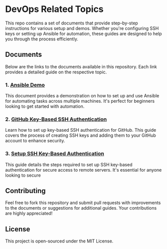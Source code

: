 # DevOps Related Topics

This repo contains a set of documents that provide step-by-step instructions for various setup and demos. Whether you're configuring SSH keys or setting up Ansible for automation, these guides are designed to help you through the process efficiently.

## Documents

Below are the links to the documents available in this repository. Each link provides a detailed guide on the respective topic.

### 1. [Ansible Demo](Ansible%20Demo.md)
This document provides a demonstration on how to set up and use Ansible for automating tasks across multiple machines. It's perfect for beginners looking to get started with automation.

### 2. [GitHub Key-Based SSH Authentication](GitHub%20Key-Based%20SSH%20Authentication.md)
Learn how to set up key-based SSH authentication for GitHub. This guide covers the process of creating SSH keys and adding them to your GitHub account to enhance security.

### 3. [Setup SSH Key-Based Authentication](Setup%20SSH%20Key-Based%20Authentication.md)
This guide details the steps required to set up SSH key-based authentication for secure access to remote servers. It's essential for anyone looking to secure

## Contributing

Feel free to fork this repository and submit pull requests with improvements to the documents or suggestions for additional guides. Your contributions are highly appreciated!

## License

This project is open-sourced under the MIT License.